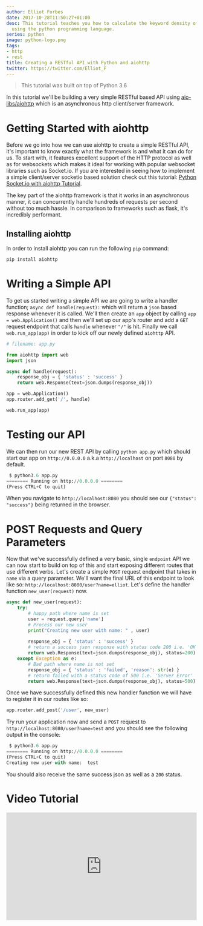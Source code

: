 ```yaml
---
author: Elliot Forbes
date: 2017-10-28T11:50:27+01:00
desc: This tutorial teaches you how to calculate the keyword density of a web page
  using the python programming language.
series: python
image: python-logo.png
tags:
- http
- rest
title: Creating a RESTful API with Python and aiohttp
twitter: https://twitter.com/Elliot_F
---
```


> This tutorial was built on top of Python 3.6

In this tutorial we'll be building a very simple RESTful based API using [aio-libs/aiohttp](https://github.com/aio-libs/aiohttp) which is an asynchronous http client/server framework. 

# Getting Started with aiohttp

Before we go into how we can use aiohttp to create a simple RESTful API, it's important to know exactly what the framework is and what it can do for us. To start with, it features excellent support of the HTTP protocol as well as for websockets which makes it ideal for working with popular websocket libraries such as Socket.io. If you are interested in seeing how to implement a simple client/server socketio based solution check out this tutorial: [Python Socket.io with aiohttp Tutorial](/python/python-socket-io-tutorial/). 

The key part of the aiohttp framework is that it works in an asynchronous manner, it can concurrently handle hundreds of requests per second without too much hassle. In comparison to frameworks such as flask, it's incredibly performant. 

## Installing aiohttp

In order to install aiohttp you can run the following `pip` command:

```py
pip install aiohttp
```

# Writing a Simple API

To get us started writing a simple API we are going to write a handler function; `async def handle(request):` which will return a `json` based response whenever it is called. We'll then create an `app` object by calling `app = web.Application()` and then we'll set up our app's router and add a `GET` request endpoint that calls `handle` whenever `"/"` is hit. Finally we call `web.run_app(app)` in order to kick off our newly defined `aiohttp` API.

```py
# filename: app.py

from aiohttp import web
import json

async def handle(request):
    response_obj = { 'status' : 'success' }
    return web.Response(text=json.dumps(response_obj))

app = web.Application()
app.router.add_get('/', handle)

web.run_app(app)
```

# Testing our API

We can then run our new REST API by calling `python app.py` which should start our app on `http://0.0.0.0` a.k.a `http://localhost` on port `8080` by default. 

```py
 $ python3.6 app.py
======== Running on http://0.0.0.0 ========
(Press CTRL+C to quit)
```

When you navigate to `http://localhost:8080` you should see our `{"status": "success"}` being returned in the browser. 

# POST Requests and Query Parameters

Now that we've successfully defined a very basic, single `endpoint` API we can now start to build on top of this and start exposing different routes that use different verbs. Let's create a simple `POST` request endpoint that takes in `name` via a query parameter. We'll want the final URL of this endpoint to look like so: `http://localhost:8080/user?name=elliot`. Let's define the handler function `new_user(request)` now.

```py
async def new_user(request):
    try:
        # happy path where name is set
        user = request.query['name']
        # Process our new user
        print("Creating new user with name: " , user)
        
        response_obj = { 'status' : 'success' }
        # return a success json response with status code 200 i.e. 'OK'
        return web.Response(text=json.dumps(response_obj), status=200)
    except Exception as e:
        # Bad path where name is not set
        response_obj = { 'status' : 'failed', 'reason': str(e) }
        # return failed with a status code of 500 i.e. 'Server Error'
        return web.Response(text=json.dumps(response_obj), status=500)
```

Once we have successfully defined this new handler function we will have to register it in our routes like so:

```py
app.router.add_post('/user', new_user)
```

Try run your application now and send a `POST` request to `http://localhost:8080/user?name=test` and you should see the following output in the console:

```py
 $ python3.6 app.py
======== Running on http://0.0.0.0 ========
(Press CTRL+C to quit)
Creating new user with name:  test
```

You should also receive the same success json as well as a `200` status.

# Video Tutorial

<div style="position:relative;height:0;padding-bottom:56.25%"><iframe src="https://www.youtube.com/embed/Z784Mwm4VBg?ecver=2" style="position:absolute;width:100%;height:100%;left:0" width="640" height="360" frameborder="0" gesture="media" allowfullscreen></iframe></div>